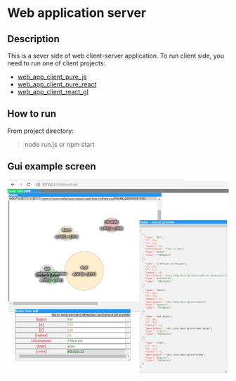 # Web application server

## Description

This is a sever side of web client-server application.
To run client side, you need to run one of client projects:

- [web_app_client_pure_js](https://github.com/Pioryd/web_app_client_pure_js)
- [web_app_client_pure_react](https://github.com/Pioryd/web_app_client_pure_react)
- [web_app_client_react_gl](https://github.com/Pioryd/web_app_client_react_gl)

## How to run

From project directory:

> node run.js
> or
> npm start

## Gui example screen

![example](/doc/example.jpg)
